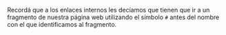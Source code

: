 Recordá que a los enlaces internos les decíamos que tienen que ir a un fragmento de nuestra página web utilizando el símbolo `#` antes del nombre con el que identificamos al fragmento.
